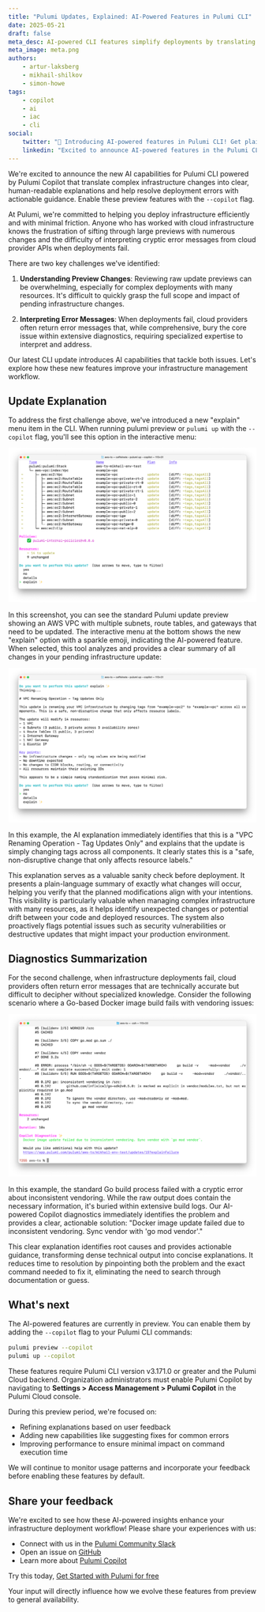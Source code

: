 ```yaml
---
title: "Pulumi Updates, Explained: AI-Powered Features in Pulumi CLI"
date: 2025-05-21
draft: false
meta_desc: AI-powered CLI features simplify deployments by translating complex changes into clear explanations and providing actionable guidance for resolving errors.
meta_image: meta.png
authors:
    - artur-laksberg
    - mikhail-shilkov
    - simon-howe
tags:
    - copilot
    - ai
    - iac
    - cli
social:
    twitter: "🤖 Introducing AI-powered features in Pulumi CLI! Get plain-language explanations of infrastructure changes and actionable insights for error resolution. Try it today with --copilot flag! #Pulumi #AI #IaC"
    linkedin: "Excited to announce AI-powered features in the Pulumi CLI! ✨ Our new 'explain' feature translates complex infrastructure changes into clear, human-readable summaries, while our AI error analysis transforms cryptic cloud provider error messages into actionable guidance. Enable with --copilot flag and let us know what you think!"
---
```


We're excited to announce the new AI capabilities for Pulumi CLI powered by Pulumi Copilot that translate complex infrastructure changes into clear, human-readable explanations and help resolve deployment errors with actionable guidance. Enable these preview features with the `--copilot` flag.

<!--more-->

At Pulumi, we're committed to helping you deploy infrastructure efficiently and with minimal friction. Anyone who has worked with cloud infrastructure knows the frustration of sifting through large previews with numerous changes and the difficulty of interpreting cryptic error messages from cloud provider APIs when deployments fail.

There are two key challenges we've identified:

1. **Understanding Preview Changes**: Reviewing raw update previews can be overwhelming, especially for complex deployments with many resources. It's difficult to quickly grasp the full scope and impact of pending infrastructure changes.

2. **Interpreting Error Messages**: When deployments fail, cloud providers often return error messages that, while comprehensive, bury the core issue within extensive diagnostics, requiring specialized expertise to interpret and address.

Our latest CLI update introduces AI capabilities that tackle both issues. Let's explore how these new features improve your infrastructure management workflow.

## Update Explanation

To address the first challenge above, we've introduced a new "explain" menu item in the CLI. When running pulumi preview or `pulumi up` with the `--copilot` flag, you'll see this option in the interactive menu:

![Preview menu with the explain option](preview.png)

In this screenshot, you can see the standard Pulumi update preview showing an AWS VPC with multiple subnets, route tables, and gateways that need to be updated. The interactive menu at the bottom shows the new "explain" option with a sparkle emoji, indicating the AI-powered feature.
When selected, this tool analyzes and provides a clear summary of all changes in your pending infrastructure update:

![Preview explanation by Pulumi Copilot](explain.png)

In this example, the AI explanation immediately identifies that this is a "VPC Renaming Operation - Tag Updates Only" and explains that the update is simply changing tags across all components. It clearly states this is a "safe, non-disruptive change that only affects resource labels."

This explanation serves as a valuable sanity check before deployment. It presents a plain-language summary of exactly what changes will occur, helping you verify that the planned modifications align with your intentions. This visibility is particularly valuable when managing complex infrastructure with many resources, as it helps identify unexpected changes or potential drift between your code and deployed resources. The system also proactively flags potential issues such as security vulnerabilities or destructive updates that might impact your production environment.

## Diagnostics Summarization

For the second challenge, when infrastructure deployments fail, cloud providers often return error messages that are technically accurate but difficult to decipher without specialized knowledge. Consider the following scenario where a Go-based Docker image build fails with vendoring issues:

![Error from the Docker Build provider](summary.png)

In this example, the standard Go build process failed with a cryptic error about inconsistent vendoring. While the raw output does contain the necessary information, it's buried within extensive build logs. Our AI-powered Copilot diagnostics immediately identifies the problem and provides a clear, actionable solution: "Docker image update failed due to inconsistent vendoring. Sync vendor with 'go mod vendor'."

This clear explanation identifies root causes and provides actionable guidance, transforming dense technical output into concise explanations. It reduces time to resolution by pinpointing both the problem and the exact command needed to fix it, eliminating the need to search through documentation or guess.

## What's next

The AI-powered features are currently in preview. You can enable them by adding the `--copilot` flag to your Pulumi CLI commands:

```bash
pulumi preview --copilot
pulumi up --copilot
```

These features require Pulumi CLI version v3.171.0 or greater and the Pulumi Cloud backend. Organization administrators must enable Pulumi Copilot by navigating to **Settings > Access Management > Pulumi Copilot** in the Pulumi Cloud console.

During this preview period, we're focused on:

- Refining explanations based on user feedback
- Adding new capabilities like suggesting fixes for common errors
- Improving performance to ensure minimal impact on command execution time

We will continue to monitor usage patterns and incorporate your feedback before enabling these features by default.

## Share your feedback

We're excited to see how these AI-powered insights enhance your infrastructure deployment workflow! Please share your experiences with us:

- Connect with us in the [Pulumi Community Slack](https://slack.pulumi.com)
- Open an issue on [GitHub](https://github.com/pulumi/pulumi)
- Learn more about [Pulumi Copilot](http://pulumi.com/copilot)

Try this today, [Get Started with Pulumi for free](https://pulumi.com/start)

Your input will directly influence how we evolve these features from preview to general availability.
